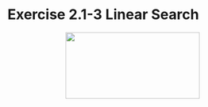 

# Exercise 2.1-3 Linear Search

<p align="center"><img src="https://rawgit.com/in	git@github.com:duffau/algos_and_data_structures/master/svgs/fe123b33d5d441b88da896f0ee33bb1d.svg?invert_in_darkmode" align=middle width=270.55875pt height=133.82325pt/></p>
